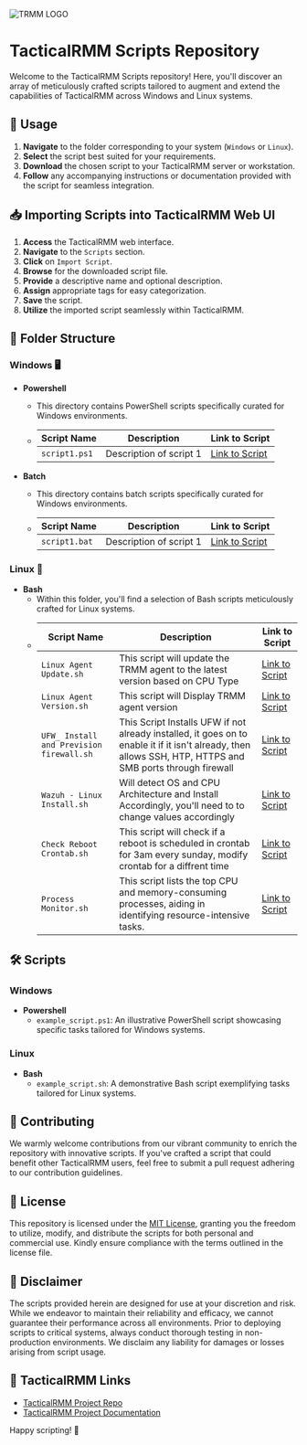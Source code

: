 ![TRMM LOGO](https://docs.tacticalrmm.com/images/onit.ico)

# TacticalRMM Scripts Repository

Welcome to the TacticalRMM Scripts repository! Here, you'll discover an array of meticulously crafted scripts tailored to augment and extend the capabilities of TacticalRMM across Windows and Linux systems.

## 🚀 Usage

1. **Navigate** to the folder corresponding to your system (`Windows` or `Linux`).
2. **Select** the script best suited for your requirements.
3. **Download** the chosen script to your TacticalRMM server or workstation.
4. **Follow** any accompanying instructions or documentation provided with the script for seamless integration.

## 📥 Importing Scripts into TacticalRMM Web UI

1. **Access** the TacticalRMM web interface.
2. **Navigate** to the `Scripts` section.
3. **Click** on `Import Script`.
4. **Browse** for the downloaded script file.
5. **Provide** a descriptive name and optional description.
6. **Assign** appropriate tags for easy categorization.
7. **Save** the script.
8. **Utilize** the imported script seamlessly within TacticalRMM.

## 📁 Folder Structure

### Windows 🖥️
- **Powershell**
    - This directory contains PowerShell scripts specifically curated for Windows environments.
    - | Script Name | Description | Link to Script |
        |-------------|-------------|-------------|
        | `script1.ps1` | Description of script 1 | [Link to Script](https://www.google.com) |

- **Batch**
    - This directory contains batch scripts specifically curated for Windows environments.
    - | Script Name | Description | Link to Script |
        |-------------|-------------|-------------|
        | `script1.bat` | Description of script 1 | [Link to Script](https://www.google.com) |

### Linux 🐧
- **Bash**
  - Within this folder, you'll find a selection of Bash scripts meticulously crafted for Linux systems.
  - | Script Name | Description | Link to Script |
      |-------------|-------------|-------------|
      | `Linux Agent Update.sh` |   This script will update the TRMM agent to the latest version based on CPU Type  | [Link to Script](https://github.com/Brandon-Roff/TRMM-Scripts/blob/main/Linux/TRMM%20Agent/Linux%20Agent%20Update.sh) |  
      | `Linux Agent Version.sh` |   This script will Display TRMM agent version | [Link to Script](https://github.com/Brandon-Roff/TRMM-Scripts/blob/main/Linux/TRMM%20Agent/Linux%20Agent%20Version.sh) |  
      | `UFW_ Install and Prevision firewall.sh` |   This Script Installs UFW if not already installed, it goes on to enable it if it isn't already, then allows SSH, HTP, HTTPS and SMB ports through firewall | [Link to Script](https://github.com/Brandon-Roff/TRMM-Scripts/blob/main/Linux/UFW/UFW_%20Install%20and%20Prevision%20firewall.sh) |  
      | `Wazuh - Linux Install.sh` | Will detect OS and CPU Architecture and Install Accordingly, you'll need to to change values accordingly | [Link to Script](https://github.com/Brandon-Roff/TRMM-Scripts/blob/main/Linux/Wazuh/Wazuh%20-%20Linux%20Install.sh) |  
      | `Check Reboot Crontab.sh` |   This script will check if a reboot is scheduled in crontab for 3am every sunday, modify crontab for a diffrent time | [Link to Script](https://github.com/Brandon-Roff/TRMM-Scripts/blob/main/Linux/Crontab/Check%20Reboot%20Crontab.sh) |  
      `Process Monitor.sh` |   This script lists the top CPU and memory-consuming processes, aiding in identifying resource-intensive tasks. | [Link to Script](https://github.com/Brandon-Roff/TRMM-Scripts/blob/main/Linux/Monitoring/Process%20Monitor.sh) |  

      
## 🛠️ Scripts

### Windows
- **Powershell**
  - `example_script.ps1`: An illustrative PowerShell script showcasing specific tasks tailored for Windows systems.

### Linux
- **Bash**
  - `example_script.sh`: A demonstrative Bash script exemplifying tasks tailored for Linux systems.


## 🌟 Contributing

We warmly welcome contributions from our vibrant community to enrich the repository with innovative scripts. If you've crafted a script that could benefit other TacticalRMM users, feel free to submit a pull request adhering to our contribution guidelines.

## 🔑 License

This repository is licensed under the [MIT License](LICENSE), granting you the freedom to utilize, modify, and distribute the scripts for both personal and commercial use. Kindly ensure compliance with the terms outlined in the license file.

## 🚨 Disclaimer

The scripts provided herein are designed for use at your discretion and risk. While we endeavor to maintain their reliability and efficacy, we cannot guarantee their performance across all environments. Prior to deploying scripts to critical systems, always conduct thorough testing in non-production environments. We disclaim any liability for damages or losses arising from script usage.

## 🔗 TacticalRMM Links

- [TacticalRMM Project Repo](https://github.com/amidaware/tacticalrmm)
- [TacticalRMM Project Documentation](https://docs.tacticalrmm.com/)

Happy scripting! 🌈
